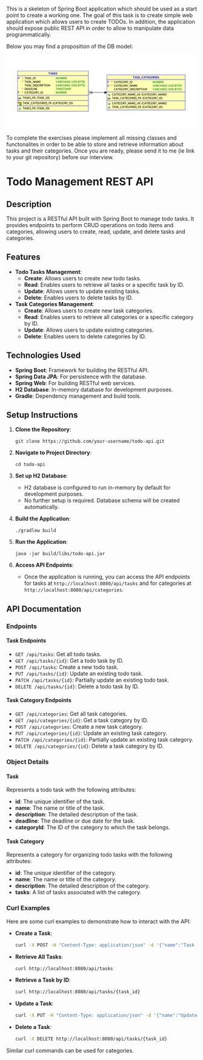 This is a skeleton of Spring Boot application which should be used as a start point to create a working one.
The goal of this task is to create simple web application which allows users to create TODOs. In addition, the
application should expose public REST API in order to allow to manipulate data programmatically.

Below you may find a proposition of the DB model:

![DB model](DBModel.png)

To complete the exercises please implement all missing classes and functonalites in order to be able to store and
retrieve information about tasks and their categories.
Once you are ready, please send it to me (ie link to your git repository) before our interview.

# Todo Management REST API

## Description

This project is a RESTful API built with Spring Boot to manage todo tasks.
It provides endpoints to perform CRUD operations on todo items and categories, allowing users to create, read, update,
and delete tasks and categories.

## Features

- **Todo Tasks Management**:
    - **Create**: Allows users to create new todo tasks.
    - **Read**: Enables users to retrieve all tasks or a specific task by ID.
    - **Update**: Allows users to update existing tasks.
    - **Delete**: Enables users to delete tasks by ID.
- **Task Categories Management**:
    - **Create**: Allows users to create new task categories.
    - **Read**: Enables users to retrieve all categories or a specific category by ID.
    - **Update**: Allows users to update existing categories.
    - **Delete**: Enables users to delete categories by ID.

## Technologies Used

- **Spring Boot**: Framework for building the RESTful API.
- **Spring Data JPA**: For persistence with the database.
- **Spring Web**: For building RESTful web services.
- **H2 Database**: In-memory database for development purposes.
- **Gradle**: Dependency management and build tools.

## Setup Instructions

1. **Clone the Repository**:
    ```
    git clone https://github.com/your-username/todo-api.git
    ```

2. **Navigate to Project Directory**:
    ```
    cd todo-api
    ```

3. **Set up H2 Database**:
    - H2 database is configured to run in-memory by default for development purposes.
    - No further setup is required. Database schema will be created automatically.

4. **Build the Application**:
    ```
    ./gradlew build
    ```

5. **Run the Application**:
    ```
    java -jar build/libs/todo-api.jar
    ```

6. **Access API Endpoints**:
    - Once the application is running, you can access the API endpoints for tasks at `http://localhost:8080/api/tasks`
      and for categories at `http://localhost:8080/api/categories`.

## API Documentation

### Endpoints

#### Task Endpoints

- `GET /api/tasks`: Get all todo tasks.
- `GET /api/tasks/{id}`: Get a todo task by ID.
- `POST /api/tasks`: Create a new todo task.
- `PUT /api/tasks/{id}`: Update an existing todo task.
- `PATCH /api/tasks/{id}`: Partially update an existing todo task.
- `DELETE /api/tasks/{id}`: Delete a todo task by ID.

#### Task Category Endpoints

- `GET /api/categories`: Get all task categories.
- `GET /api/categories/{id}`: Get a task category by ID.
- `POST /api/categories`: Create a new task category.
- `PUT /api/categories/{id}`: Update an existing task category.
- `PATCH /api/categories/{id}`: Partially update an existing task category.
- `DELETE /api/categories/{id}`: Delete a task category by ID.

### Object Details

#### Task

Represents a todo task with the following attributes:

- **id**: The unique identifier of the task.
- **name**: The name or title of the task.
- **description**: The detailed description of the task.
- **deadline**: The deadline or due date for the task.
- **categoryId**: The ID of the category to which the task belongs.

#### Task Category

Represents a category for organizing todo tasks with the following attributes:

- **id**: The unique identifier of the category.
- **name**: The name or title of the category.
- **description**: The detailed description of the category.
- **tasks**: A list of tasks associated with the category.

### Curl Examples

Here are some curl examples to demonstrate how to interact with the API:

- **Create a Task**:
    ```bash
    curl -X POST -H "Content-Type: application/json" -d '{"name":"Task 1", "description":"Description of Task 1", "deadline":"2024-04-10T12:00:00", "categoryId":1}' http://localhost:8080/api/tasks
    ```

- **Retrieve All Tasks**:
    ```bash
    curl http://localhost:8080/api/tasks
    ```

- **Retrieve a Task by ID**:
    ```bash
    curl http://localhost:8080/api/tasks/{task_id}
    ```

- **Update a Task**:
    ```bash
    curl -X PUT -H "Content-Type: application/json" -d '{"name":"Updated Task 1", "description":"Updated Description of Task 1", "deadline":"2024-04-12T12:00:00", "categoryId":1}' http://localhost:8080/api/tasks/{task_id}
    ```

- **Delete a Task**:
    ```bash
    curl -X DELETE http://localhost:8080/api/tasks/{task_id}
    ```

Similar curl commands can be used for categories.